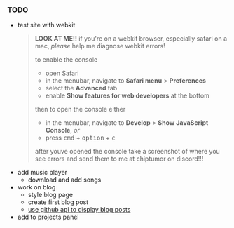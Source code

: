 ### TODO

* test site with webkit
  > **LOOK AT ME!!** if you're on a webkit browser, especially safari on a mac, *please* help me diagnose webkit errors!
  >
  > to enable the console
  >
  > * open Safari
  > * in the menubar, navigate to **Safari menu** > **Preferences**
  > * select the **Advanced** tab
  > * enable **Show features for web developers** at the bottom
  >
  > then to open the console either
  >
  > * in the menubar, navigate to **Develop** > **Show JavaScript Console**, *or*
  > * press <kbd>cmd</kbd> + <kbd>option</kbd> + <kbd>c</kbd>
  >
  > after youve opened the console take a screenshot of where you see errors and send them to me at <span data-copy="chiptumor">chiptumor</span> on discord!!!
* add music player
  * download and add songs
* work on blog
  * style blog page
  * create first blog post
  * [use github api to display blog posts](https://docs.github.com/en/rest/repos/contents?apiVersion=2022-11-28)
* add to projects panel